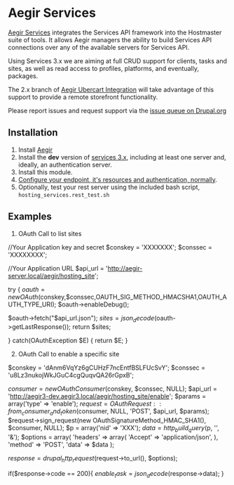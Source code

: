 Aegir Services
==============

[Aegir Services](http://drupal.org/project/hosting_services) integrates the Services API framework into the Hostmaster suite of tools. It allows Aegir managers the ability to build Services API connections over any of the available servers for Services API.

Using Services 3.x we are aiming at full CRUD support for clients, tasks and sites, as well as read access to profiles, platforms, and eventually, packages.

The 2.x branch of [Aegir Ubercart Integration](http://community.aegirproject.org/node/516) will take advantage of this support to provide a remote storefront functionality.

Please report issues and request support via the [issue queue on Drupal.org](http://drupal.org/project/issues/hosting_services?categories=All)

Installation
------------

1. Install [Aegir](http://community.aegirproject.org/installing)
2. Install the **dev** version of [services 3.x](http://drupal.org/project/services), including at least one server and, ideally, an authentication server.
3. Install this module.
4. [Configure your endpoint, it's resources and authentication, normally](http://drupal.org/node/736522).
5. Optionally, test your rest server using the included bash script, `hosting_services.rest_test.sh`


Examples
------------

1. OAuth Call to list sites

//Your Application key and secret
$conskey = 'XXXXXXX';
$conssec = 'XXXXXXXX';

//Your Application URL
$api_url = 'http://aegir-server.local/aegir/hosting_site';

try {
  $oauth=new OAuth($conskey,$conssec,OAUTH_SIG_METHOD_HMACSHA1,OAUTH_AUTH_TYPE_URI);
  $oauth->enableDebug();

  $oauth->fetch("$api_url.json");
  $sites = json_decode($oauth->getLastResponse());
  return $sites;

} catch(OAuthException $E) {
  return $E;
}

2. OAuth Call to enable a specific site

$conskey = 'dAnm6VqYz6gCUHzF7ncEntfBSLFUcSvY';
$conssec = 'u8Lz3nukojWkJGuC4cgQuqvQA26rGpxB';

$consumer = new OAuthConsumer($conskey, $conssec, NULL);
$api_url = 'http://aegir3-dev.aegir3.local/aegir/hosting_site/enable';
$params = array('type' => 'enable');
$request = OAuthRequest::from_consumer_and_token($consumer, NULL, 'POST', $api_url, $params);
$request->sign_request(new OAuthSignatureMethod_HMAC_SHA1(), $consumer, NULL);
$p = array('nid' => 'XXX');
$data = http_build_query($p, '', '&');
$options = array(
  'headers' => array(
    'Accept' => 'application/json',
  ),
  'method' => 'POST',
  'data' => $data
);

$response = drupal_http_request($request->to_url(), $options);

if($response->code == 200){
  $enable_task = json_decode($response->data);
}

